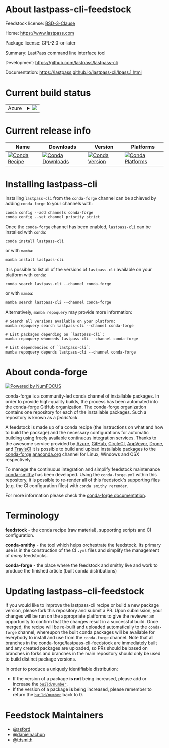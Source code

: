 About lastpass-cli-feedstock
============================

Feedstock license: [BSD-3-Clause](https://github.com/conda-forge/lastpass-cli-feedstock/blob/main/LICENSE.txt)

Home: https://www.lastpass.com

Package license: GPL-2.0-or-later

Summary: LastPass command line interface tool

Development: https://github.com/lastpass/lastpass-cli

Documentation: https://lastpass.github.io/lastpass-cli/lpass.1.html

Current build status
====================


<table>
    
  <tr>
    <td>Azure</td>
    <td>
      <details>
        <summary>
          <a href="https://dev.azure.com/conda-forge/feedstock-builds/_build/latest?definitionId=21373&branchName=main">
            <img src="https://dev.azure.com/conda-forge/feedstock-builds/_apis/build/status/lastpass-cli-feedstock?branchName=main">
          </a>
        </summary>
        <table>
          <thead><tr><th>Variant</th><th>Status</th></tr></thead>
          <tbody><tr>
              <td>linux_64</td>
              <td>
                <a href="https://dev.azure.com/conda-forge/feedstock-builds/_build/latest?definitionId=21373&branchName=main">
                  <img src="https://dev.azure.com/conda-forge/feedstock-builds/_apis/build/status/lastpass-cli-feedstock?branchName=main&jobName=linux&configuration=linux%20linux_64_" alt="variant">
                </a>
              </td>
            </tr><tr>
              <td>linux_aarch64</td>
              <td>
                <a href="https://dev.azure.com/conda-forge/feedstock-builds/_build/latest?definitionId=21373&branchName=main">
                  <img src="https://dev.azure.com/conda-forge/feedstock-builds/_apis/build/status/lastpass-cli-feedstock?branchName=main&jobName=linux&configuration=linux%20linux_aarch64_" alt="variant">
                </a>
              </td>
            </tr><tr>
              <td>linux_ppc64le</td>
              <td>
                <a href="https://dev.azure.com/conda-forge/feedstock-builds/_build/latest?definitionId=21373&branchName=main">
                  <img src="https://dev.azure.com/conda-forge/feedstock-builds/_apis/build/status/lastpass-cli-feedstock?branchName=main&jobName=linux&configuration=linux%20linux_ppc64le_" alt="variant">
                </a>
              </td>
            </tr><tr>
              <td>osx_64</td>
              <td>
                <a href="https://dev.azure.com/conda-forge/feedstock-builds/_build/latest?definitionId=21373&branchName=main">
                  <img src="https://dev.azure.com/conda-forge/feedstock-builds/_apis/build/status/lastpass-cli-feedstock?branchName=main&jobName=osx&configuration=osx%20osx_64_" alt="variant">
                </a>
              </td>
            </tr><tr>
              <td>osx_arm64</td>
              <td>
                <a href="https://dev.azure.com/conda-forge/feedstock-builds/_build/latest?definitionId=21373&branchName=main">
                  <img src="https://dev.azure.com/conda-forge/feedstock-builds/_apis/build/status/lastpass-cli-feedstock?branchName=main&jobName=osx&configuration=osx%20osx_arm64_" alt="variant">
                </a>
              </td>
            </tr>
          </tbody>
        </table>
      </details>
    </td>
  </tr>
</table>

Current release info
====================

| Name | Downloads | Version | Platforms |
| --- | --- | --- | --- |
| [![Conda Recipe](https://img.shields.io/badge/recipe-lastpass--cli-green.svg)](https://anaconda.org/conda-forge/lastpass-cli) | [![Conda Downloads](https://img.shields.io/conda/dn/conda-forge/lastpass-cli.svg)](https://anaconda.org/conda-forge/lastpass-cli) | [![Conda Version](https://img.shields.io/conda/vn/conda-forge/lastpass-cli.svg)](https://anaconda.org/conda-forge/lastpass-cli) | [![Conda Platforms](https://img.shields.io/conda/pn/conda-forge/lastpass-cli.svg)](https://anaconda.org/conda-forge/lastpass-cli) |

Installing lastpass-cli
=======================

Installing `lastpass-cli` from the `conda-forge` channel can be achieved by adding `conda-forge` to your channels with:

```
conda config --add channels conda-forge
conda config --set channel_priority strict
```

Once the `conda-forge` channel has been enabled, `lastpass-cli` can be installed with `conda`:

```
conda install lastpass-cli
```

or with `mamba`:

```
mamba install lastpass-cli
```

It is possible to list all of the versions of `lastpass-cli` available on your platform with `conda`:

```
conda search lastpass-cli --channel conda-forge
```

or with `mamba`:

```
mamba search lastpass-cli --channel conda-forge
```

Alternatively, `mamba repoquery` may provide more information:

```
# Search all versions available on your platform:
mamba repoquery search lastpass-cli --channel conda-forge

# List packages depending on `lastpass-cli`:
mamba repoquery whoneeds lastpass-cli --channel conda-forge

# List dependencies of `lastpass-cli`:
mamba repoquery depends lastpass-cli --channel conda-forge
```


About conda-forge
=================

[![Powered by
NumFOCUS](https://img.shields.io/badge/powered%20by-NumFOCUS-orange.svg?style=flat&colorA=E1523D&colorB=007D8A)](https://numfocus.org)

conda-forge is a community-led conda channel of installable packages.
In order to provide high-quality builds, the process has been automated into the
conda-forge GitHub organization. The conda-forge organization contains one repository
for each of the installable packages. Such a repository is known as a *feedstock*.

A feedstock is made up of a conda recipe (the instructions on what and how to build
the package) and the necessary configurations for automatic building using freely
available continuous integration services. Thanks to the awesome service provided by
[Azure](https://azure.microsoft.com/en-us/services/devops/), [GitHub](https://github.com/),
[CircleCI](https://circleci.com/), [AppVeyor](https://www.appveyor.com/),
[Drone](https://cloud.drone.io/welcome), and [TravisCI](https://travis-ci.com/)
it is possible to build and upload installable packages to the
[conda-forge](https://anaconda.org/conda-forge) [anaconda.org](https://anaconda.org/)
channel for Linux, Windows and OSX respectively.

To manage the continuous integration and simplify feedstock maintenance
[conda-smithy](https://github.com/conda-forge/conda-smithy) has been developed.
Using the ``conda-forge.yml`` within this repository, it is possible to re-render all of
this feedstock's supporting files (e.g. the CI configuration files) with ``conda smithy rerender``.

For more information please check the [conda-forge documentation](https://conda-forge.org/docs/).

Terminology
===========

**feedstock** - the conda recipe (raw material), supporting scripts and CI configuration.

**conda-smithy** - the tool which helps orchestrate the feedstock.
                   Its primary use is in the construction of the CI ``.yml`` files
                   and simplify the management of *many* feedstocks.

**conda-forge** - the place where the feedstock and smithy live and work to
                  produce the finished article (built conda distributions)


Updating lastpass-cli-feedstock
===============================

If you would like to improve the lastpass-cli recipe or build a new
package version, please fork this repository and submit a PR. Upon submission,
your changes will be run on the appropriate platforms to give the reviewer an
opportunity to confirm that the changes result in a successful build. Once
merged, the recipe will be re-built and uploaded automatically to the
`conda-forge` channel, whereupon the built conda packages will be available for
everybody to install and use from the `conda-forge` channel.
Note that all branches in the conda-forge/lastpass-cli-feedstock are
immediately built and any created packages are uploaded, so PRs should be based
on branches in forks and branches in the main repository should only be used to
build distinct package versions.

In order to produce a uniquely identifiable distribution:
 * If the version of a package **is not** being increased, please add or increase
   the [``build/number``](https://docs.conda.io/projects/conda-build/en/latest/resources/define-metadata.html#build-number-and-string).
 * If the version of a package **is** being increased, please remember to return
   the [``build/number``](https://docs.conda.io/projects/conda-build/en/latest/resources/define-metadata.html#build-number-and-string)
   back to 0.

Feedstock Maintainers
=====================

* [@asford](https://github.com/asford/)
* [@danielnachun](https://github.com/danielnachun/)
* [@tdsmith](https://github.com/tdsmith/)

